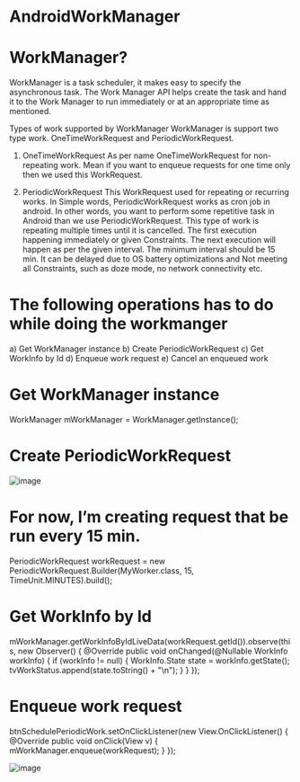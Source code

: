 # AndroidWorkManager

# WorkManager?

WorkManager is a task scheduler, it makes easy to specify the asynchronous task. The Work Manager API helps create the task and hand it to the Work Manager to run immediately or at an appropriate time as mentioned.

Types of work supported by WorkManager
WorkManager is support two type work. OneTimeWorkRequest and PeriodicWorkRequest.

1. OneTimeWorkRequest
As per name OneTimeWorkRequest for non-repeating work. Mean if you want to enqueue requests for one time only then we used this WorkRequest.

2. PeriodicWorkRequest
This WorkRequest used for repeating or recurring works. In Simple words, PeriodicWorkRequest works as cron job in android. In other words, you want to perform some repetitive task in Android than we use PeriodicWorkRequest. This type of work is repeating multiple times until it is cancelled. The first execution happening immediately or given Constraints. The next execution will happen as per the given interval. The minimum interval should be 15 min. It can be delayed due to OS battery optimizations and Not meeting all Constraints, such as doze mode, no network connectivity etc.

  
 # The following operations has to do while doing the workmanger

 a) Get WorkManager instance
 b) Create PeriodicWorkRequest
 c) Get WorkInfo by Id
 d) Enqueue work request
 e) Cancel an enqueued work
 
 # Get WorkManager instance
 WorkManager mWorkManager = WorkManager.getInstance();

 # Create PeriodicWorkRequest
 ![image](https://user-images.githubusercontent.com/39657409/75847748-0c748900-5e06-11ea-9b45-d71603e58d45.png)
 
 # For now, I’m creating request that be run every 15 min.
 
   PeriodicWorkRequest workRequest = new PeriodicWorkRequest.Builder(MyWorker.class, 15, TimeUnit.MINUTES).build();
   
 # Get WorkInfo by Id
  mWorkManager.getWorkInfoByIdLiveData(workRequest.getId()).observe(this, new Observer<WorkInfo>() {
            @Override
            public void onChanged(@Nullable WorkInfo workInfo) {
                if (workInfo != null) {
                    WorkInfo.State state = workInfo.getState();
                    tvWorkStatus.append(state.toString() + "\n");
                }
            }
        });
 
 # Enqueue work request
 btnSchedulePeriodicWork.setOnClickListener(new View.OnClickListener() {
            @Override
            public void onClick(View v) {
                mWorkManager.enqueue(workRequest);
            }
    });


![image](https://user-images.githubusercontent.com/39657409/75847215-915ea300-5e04-11ea-9d42-89242026adb7.png)

